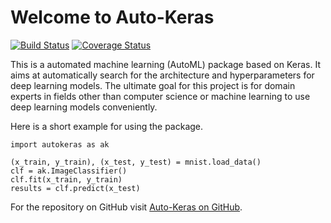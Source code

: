 # Welcome to Auto-Keras

[![Build Status](https://travis-ci.org/jhfjhfj1/autokeras.svg?branch=master)](https://travis-ci.org/jhfjhfj1/autokeras)
[![Coverage Status](https://coveralls.io/repos/github/jhfjhfj1/autokeras/badge.svg?branch=master)](https://coveralls.io/github/jhfjhfj1/autokeras?branch=master)

This is a automated machine learning (AutoML) package based on Keras. 
It aims at automatically search for the architecture and hyperparameters for deep learning models.
The ultimate goal for this project is for domain experts in fields other than computer science or machine learning
to use deep learning models conveniently.

Here is a short example for using the package.

    
    import autokeras as ak
    
    (x_train, y_train), (x_test, y_test) = mnist.load_data()
    clf = ak.ImageClassifier()
    clf.fit(x_train, y_train)
    results = clf.predict(x_test)

For the repository on GitHub visit [Auto-Keras on GitHub](https://github.com/jhfjhfj1/autokeras).

